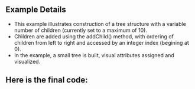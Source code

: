 ## Example Details

-   This example illustrates construction of a tree structure with a variable number of children (currently set to a maximum of 10).
-   Children are added using the addChild() method, with ordering of children from left to right and accessed by an integer index (begining at 0).
-   In the example, a small tree is built, visual attributes assigned and visualized.

## Here is the final code:

[](./testing/python/tree.py.html)